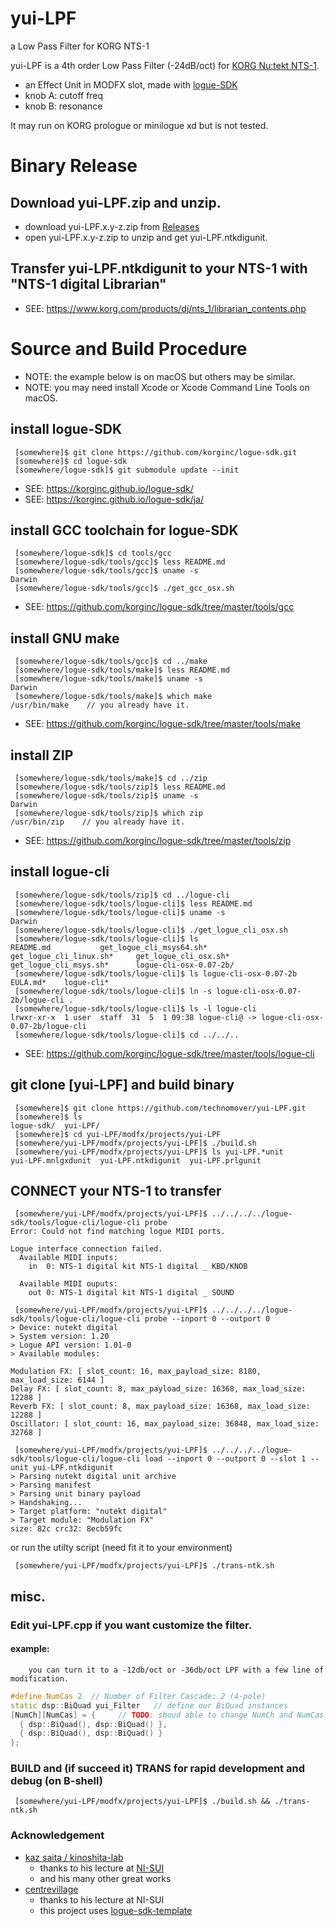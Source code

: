 # yui-LPF
a Low Pass Filter for KORG NTS-1

yui-LPF is a 4th order Low Pass Filter (-24dB/oct) for [KORG Nu:tekt NTS-1](https://www.korg.com/products/dj/nts_1).
  - an Effect Unit in MODFX slot, made with [logue-SDK](https://github.com/korginc/logue-sdk)
  - knob A: cutoff freq
  - knob B: resonance

It may run on KORG prologue or minilogue xd but is not tested.


# Binary Release

## Download yui-LPF.zip and unzip.
  - download yui-LPF.x.y-z.zip from [Releases](https://github.com/technomover/yui-LPF/releases)
  - open yui-LPF.x.y-z.zip to unzip and get yui-LPF.ntkdigunit.

## Transfer yui-LPF.ntkdigunit to your NTS-1 with "NTS-1 digital Librarian"
  + SEE: https://www.korg.com/products/dj/nts_1/librarian_contents.php


# Source and Build Procedure
  + NOTE: the example below is on macOS but others may be similar.
  + NOTE: you may need install Xcode or Xcode Command Line Tools on macOS.

## install logue-SDK
```bash:install logue-SDK
 [somewhere]$ git clone https://github.com/korginc/logue-sdk.git
 [somewhere]$ cd logue-sdk
 [somewhere/logue-sdk]$ git submodule update --init
```
  + SEE: https://korginc.github.io/logue-sdk/
  + SEE: https://korginc.github.io/logue-sdk/ja/

## install GCC toolchain for logue-SDK
```bash:install GCC toolchain for logue-SDK
 [somewhere/logue-sdk]$ cd tools/gcc
 [somewhere/logue-sdk/tools/gcc]$ less README.md
 [somewhere/logue-sdk/tools/gcc]$ uname -s
Darwin
 [somewhere/logue-sdk/tools/gcc]$ ./get_gcc_osx.sh
```
  + SEE: https://github.com/korginc/logue-sdk/tree/master/tools/gcc

## install GNU make
```bash:install GNU make
 [somewhere/logue-sdk/tools/gcc]$ cd ../make
 [somewhere/logue-sdk/tools/make]$ less README.md
 [somewhere/logue-sdk/tools/make]$ uname -s
Darwin
 [somewhere/logue-sdk/tools/make]$ which make
/usr/bin/make    // you already have it.
```
  + SEE: https://github.com/korginc/logue-sdk/tree/master/tools/make

## install ZIP
```bash:install ZIP
 [somewhere/logue-sdk/tools/make]$ cd ../zip
 [somewhere/logue-sdk/tools/zip]$ less README.md
 [somewhere/logue-sdk/tools/zip]$ uname -s
Darwin
 [somewhere/logue-sdk/tools/zip]$ which zip
/usr/bin/zip    // you already have it.
```
  + SEE: https://github.com/korginc/logue-sdk/tree/master/tools/zip

## install logue-cli
```bash:install logue-cli
 [somewhere/logue-sdk/tools/zip]$ cd ../logue-cli
 [somewhere/logue-sdk/tools/logue-cli]$ less README.md
 [somewhere/logue-sdk/tools/logue-cli]$ uname -s
Darwin
 [somewhere/logue-sdk/tools/logue-cli]$ ./get_logue_cli_osx.sh
 [somewhere/logue-sdk/tools/logue-cli]$ ls
README.md			get_logue_cli_msys64.sh*
get_logue_cli_linux.sh*		get_logue_cli_osx.sh*
get_logue_cli_msys.sh*		logue-cli-osx-0.07-2b/
 [somewhere/logue-sdk/tools/logue-cli]$ ls logue-cli-osx-0.07-2b
EULA.md*	logue-cli*
 [somewhere/logue-sdk/tools/logue-cli]$ ln -s logue-cli-osx-0.07-2b/logue-cli .
 [somewhere/logue-sdk/tools/logue-cli]$ ls -l logue-cli
lrwxr-xr-x  1 user  staff  31  5  1 09:38 logue-cli@ -> logue-cli-osx-0.07-2b/logue-cli
 [somewhere/logue-sdk/tools/logue-cli]$ cd ../../..
```
  + SEE: https://github.com/korginc/logue-sdk/tree/master/tools/logue-cli

## git clone [yui-LPF] and build binary
```bash:clone [yui-LPF] repository
 [somewhere]$ git clone https://github.com/technomover/yui-LPF.git
 [somewhere]$ ls
logue-sdk/	yui-LPF/
 [somewhere]$ cd yui-LPF/modfx/projects/yui-LPF
 [somewhere/yui-LPF/modfx/projects/yui-LPF]$ ./build.sh
 [somewhere/yui-LPF/modfx/projects/yui-LPF]$ ls yui-LPF.*unit
yui-LPF.mnlgxdunit	yui-LPF.ntkdigunit	yui-LPF.prlgunit
```

## CONNECT your NTS-1 to transfer
```bash:transfer the unit file to NTS-1
 [somewhere/yui-LPF/modfx/projects/yui-LPF]$ ../../../../logue-sdk/tools/logue-cli/logue-cli probe
Error: Could not find matching logue MIDI ports.

Logue interface connection failed.
  Available MIDI inputs:
    in  0: NTS-1 digital kit NTS-1 digital _ KBD/KNOB

  Available MIDI ouputs:
    out 0: NTS-1 digital kit NTS-1 digital _ SOUND

 [somewhere/yui-LPF/modfx/projects/yui-LPF]$ ../../../../logue-sdk/tools/logue-cli/logue-cli probe --inport 0 --outport 0
> Device: nutekt digital
> System version: 1.20
> Logue API version: 1.01-0
> Available modules:

Modulation FX: [ slot_count: 16, max_payload_size: 8180, max_load_size: 6144 ]
Delay FX: [ slot_count: 8, max_payload_size: 16368, max_load_size: 12288 ]
Reverb FX: [ slot_count: 8, max_payload_size: 16368, max_load_size: 12288 ]
Oscillator: [ slot_count: 16, max_payload_size: 36848, max_load_size: 32768 ]

 [somewhere/yui-LPF/modfx/projects/yui-LPF]$ ../../../../logue-sdk/tools/logue-cli/logue-cli load --inport 0 --outport 0 --slot 1 --unit yui-LPF.ntkdigunit
> Parsing nutekt digital unit archive
> Parsing manifest
> Parsing unit binary payload
> Handshaking...
> Target platform: "nutekt digital"
> Target module: "Modulation FX"
size: 82c crc32: 8ecb59fc
```
or run the utilty script (need fit it to your environment)
```bash:transfer the unit file to NTS-1 by script
 [somewhere/yui-LPF/modfx/projects/yui-LPF]$ ./trans-ntk.sh
```

## misc.

### Edit yui-LPF.cpp if you want customize the filter.
#### example:
        you can turn it to a -12db/oct or -36db/oct LPF with a few line of modification.
```c++:yui-LPF.cpp
#define NumCas 2  // Number of Filter Cascade: 2 (4-pole)
static dsp::BiQuad yui_Filter	// define our BiQuad instances
[NumCh][NumCas] = {		// TODO: shoud able to change NumCh and NumCas
  { dsp::BiQuad(), dsp::BiQuad() },
  { dsp::BiQuad(), dsp::BiQuad() }
};
```

### BUILD and (if succeed it) TRANS for rapid development and debug (on B-shell)
```bash:BUILD and TRANS
 [somewhere/yui-LPF/modfx/projects/yui-LPF]$ ./build.sh && ./trans-ntk.sh
```

### Acknowledgement
- [kaz saita / kinoshita-lab](https://github.com/kinoshita-lab)
  - thanks to his lecture at [NI-SUI](https://ni-sui.electribe.jp/)
  - and his many other great works
- [centrevillage](https://github.com/centrevillage)
  - thanks to his lecture at NI-SUI
  - this project uses [logue-sdk-template](https://github.com/centrevillage/logue-sdk-template)
